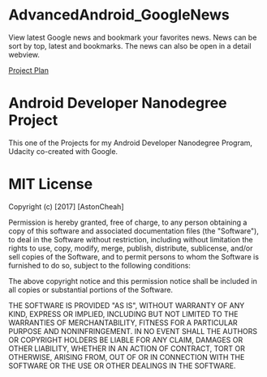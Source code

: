 # AdvancedAndroid_GoogleNews

View latest Google news and bookmark your favorites news. News can be sort by top, latest and bookmarks. 
The news can also be open in a detail webview.

[Project Plan](https://docs.google.com/document/d/1CBJythqfmo2vUQ5fDymH0gYxMbBsJMDKZ4Pc9vDRH1Y/edit#)

# Android Developer Nanodegree Project

This one of the Projects for my Android Developer Nanodegree Program, Udacity co-created with Google. 

# MIT License

Copyright (c) [2017] [AstonCheah]

Permission is hereby granted, free of charge, to any person obtaining a copy
of this software and associated documentation files (the "Software"), to deal
in the Software without restriction, including without limitation the rights
to use, copy, modify, merge, publish, distribute, sublicense, and/or sell
copies of the Software, and to permit persons to whom the Software is
furnished to do so, subject to the following conditions:

The above copyright notice and this permission notice shall be included in all
copies or substantial portions of the Software.

THE SOFTWARE IS PROVIDED "AS IS", WITHOUT WARRANTY OF ANY KIND, EXPRESS OR
IMPLIED, INCLUDING BUT NOT LIMITED TO THE WARRANTIES OF MERCHANTABILITY,
FITNESS FOR A PARTICULAR PURPOSE AND NONINFRINGEMENT. IN NO EVENT SHALL THE
AUTHORS OR COPYRIGHT HOLDERS BE LIABLE FOR ANY CLAIM, DAMAGES OR OTHER
LIABILITY, WHETHER IN AN ACTION OF CONTRACT, TORT OR OTHERWISE, ARISING FROM,
OUT OF OR IN CONNECTION WITH THE SOFTWARE OR THE USE OR OTHER DEALINGS IN THE
SOFTWARE.
